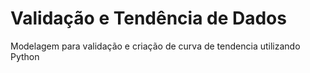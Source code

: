# Validação e Tendência de Dados
 Modelagem para validação e criação de curva de tendencia utilizando Python
